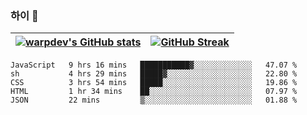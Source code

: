 
### 하이 👋
[![warpdev's GitHub stats](https://github-readme-stats.vercel.app/api?username=warpdev&show_icons=true&theme=vue-dark)](#) |[![GitHub Streak](https://github-readme-streak-stats.herokuapp.com/?user=warpdev&theme=dark)](#)
--- | --- |
<!--START_SECTION:waka-->
```text
JavaScript   9 hrs 16 mins   ███████████▓░░░░░░░░░░░░░   47.07 % 
sh           4 hrs 29 mins   █████▓░░░░░░░░░░░░░░░░░░░   22.80 % 
CSS          3 hrs 54 mins   █████░░░░░░░░░░░░░░░░░░░░   19.86 % 
HTML         1 hr 34 mins    ██░░░░░░░░░░░░░░░░░░░░░░░   07.97 % 
JSON         22 mins         ▒░░░░░░░░░░░░░░░░░░░░░░░░   01.88 % 
```
<!--END_SECTION:waka-->

<!--
**warpdev/warpdev** is a ✨ _special_ ✨ repository because its `README.md` (this file) appears on your GitHub profile.

Here are some ideas to get you started:

- 🔭 I’m currently working on ...
- 🌱 I’m currently learning ...
- 👯 I’m looking to collaborate on ...
- 🤔 I’m looking for help with ...
- 💬 Ask me about ...
- 📫 How to reach me: ...
- 😄 Pronouns: ...
- ⚡ Fun fact: ...
-->
